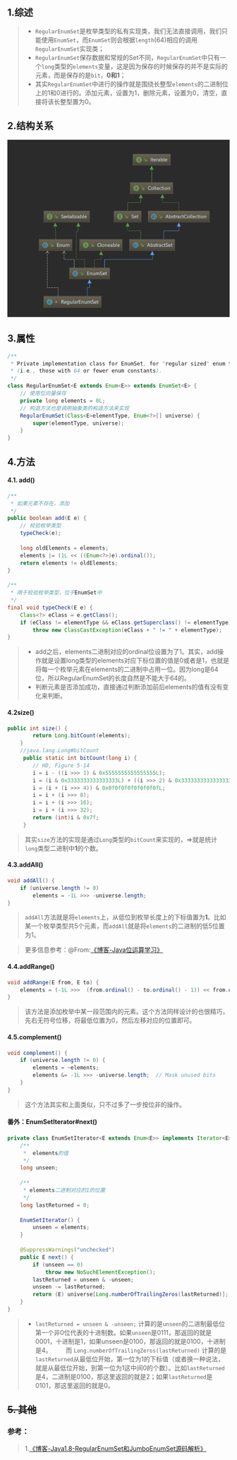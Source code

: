 ## 1.综述

> - `RegularEnumSet`是枚举类型的私有实现类，我们无法直接调用，我们只能使用`EnumSet`，而`EnumSet`则会根据`length`(64)相应的调用`RegularEnumSet`实现类；
> - `RegularEnumSet`保存数据和常规的Set不同，`RegularEnumSet`中只有一个`long`类型的`elements`变量，这是因为保存的时候保存的并不是实际的元素，而是保存的是`bit`，**0和1**；
> - 其实`RegularEnumSet`中进行的操作就是围绕长整型`elements`的二进制位上的1和0进行的。添加元素，设置为1，删除元素，设置为0，清空，直接将该长整型置为0。

## 2.结构关系

![](assets/1555571800(1).png)

## 3.属性

```java
/**
 * Private implementation class for EnumSet, for "regular sized" enum types
 * (i.e., those with 64 or fewer enum constants).
 */
class RegularEnumSet<E extends Enum<E>> extends EnumSet<E> {
    // 使用位向量保存
    private long elements = 0L;
    // 构造方法也是调用抽象类的构造方法来实现
    RegularEnumSet(Class<E>elementType, Enum<?>[] universe) {
        super(elementType, universe);
    }
}
```

## 4.方法

####  4.1. add()

```java
/**
 * 如果元素不存在，添加
 */
public boolean add(E e) {
    // 校验枚举类型
    typeCheck(e);

    long oldElements = elements;
    elements |= (1L << ((Enum<?>)e).ordinal());
    return elements != oldElements;
}

/**
 * 用于校验枚举类型，位于EnumSet中
 */
final void typeCheck(E e) {
    Class<?> eClass = e.getClass();
    if (eClass != elementType && eClass.getSuperclass() != elementType)
        throw new ClassCastException(eClass + " != " + elementType);
}
```

> - add之后，elements二进制对应的ordinal位设置为了1。其实，add操作就是设置long类型的elements对应下标位置的值是0或者是1，也就是将每一个枚举元素在elements的二进制中占用一位。因为long是64位，所以RegularEnumSet的长度自然是不能大于64的。
> - 判断元素是否添加成功，直接通过判断添加前后elements的值有没有变化来判断。

#### 4.2size()

```java
public int size() {
        return Long.bitCount(elements);
    }
	//java.lang.Long#bitCount
     public static int bitCount(long i) {
        // HD, Figure 5-14
        i = i - ((i >>> 1) & 0x5555555555555555L);
        i = (i & 0x3333333333333333L) + ((i >>> 2) & 0x3333333333333333L);
        i = (i + (i >>> 4)) & 0x0f0f0f0f0f0f0f0fL;
        i = i + (i >>> 8);
        i = i + (i >>> 16);
        i = i + (i >>> 32);
        return (int)i & 0x7f;
     }
```

> 其实`size`方法的实现是通过`Long`类型的`bitCount`来实现的，=>就是统计`long`类型二进制中**1**的个数。

#### 4.3.addAll()

```java
void addAll() {
    if (universe.length != 0)
        elements = -1L >>> -universe.length;
}
```

> `addAll`方法就是将`elements`上，从低位到枚举长度上的下标值置为**1**。比如某一个枚举类型共5个元素，而`addAll`就是将`elements`的二进制的低5位置为1。

> 更多信息参考：@From:[《博客-Java位运算学习》](https://www.jianshu.com/p/a691419bdce0)

#### 4.4.addRange()

```java
void addRange(E from, E to) {
    elements = (-1L >>>  (from.ordinal() - to.ordinal() - 1)) << from.ordinal();
}
```

> 该方法是添加枚举中某一段范围内的元素。这个方法同样设计的也很精巧，先右无符号位移，将最低位置为0，然后左移对应的位置即可。

#### 4.5.complement()

```java
void complement() {
    if (universe.length != 0) {
        elements = ~elements;
        elements &= -1L >>> -universe.length;  // Mask unused bits
    }
}
```

> 这个方法其实和上面类似，只不过多了一步按位非的操作。

#### 番外：EnumSetIterator#next()

```java
private class EnumSetIterator<E extends Enum<E>> implements Iterator<E> {
    /**
     *  elements的值
     */
    long unseen;

    /**
     * elements二进制对应的1的位置
     */
    long lastReturned = 0;

    EnumSetIterator() {
        unseen = elements;
    }

    @SuppressWarnings("unchecked")
    public E next() {
        if (unseen == 0)
            throw new NoSuchElementException();
        lastReturned = unseen & -unseen;
        unseen -= lastReturned;
        return (E) universe[Long.numberOfTrailingZeros(lastReturned)];
    }
}
```

>- `lastReturned = unseen & -unseen;` 计算的是`unseen`的二进制最低位第一个非0位代表的十进制数。如果`unseen`是0111，那返回的就是0001，十进制是1，如果unseen是0100，那返回的就是0100，十进制是4。
>     而 `Long.numberOfTrailingZeros(lastReturned)` 计算的是`lastReturned`从最低位开始，第一位为1的下标值（或者换一种说法，就是从最低位开始，到第一位为1这中间0的个数）。比如`lastReturned`是4，二进制是0100，那这里返回的就是2；如果`lastReturned`是0101，那这里返回的就是0。

## ~~5. 其他~~



### 参考：

> 1.[《博客-Java1.8-RegularEnumSet和JumboEnumSet源码解析》](https://www.jianshu.com/p/f7035c5816b1)
>
>  

